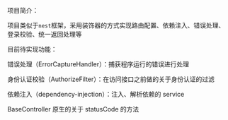 项目简介：

项目类似于`nest`框架，采用装饰器的方式实现路由配置、依赖注入、错误处理、登录校验、统一返回处理等

目前待实现功能：

错误处理（ErrorCaptureHandler）：捕获程序运行的错误进行处理

身份认证校验（AuthorizeFilter）：在访问接口之前做的关于身份认证的过滤

依赖注入（dependency-injection）：注入、解析依赖的 service

BaseController 原生的关于 statusCode 的方法

